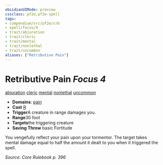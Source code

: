 ```yaml
---
obsidianUIMode: preview
cssclass: pf2e,pf2e-spell
tags:
- compendium/src/pf2e/crb
- spell/focus/4
- trait/abjuration
- trait/cleric
- trait/mental
- trait/nonlethal
- trait/uncommon
aliases: ["Retributive Pain"]
---
```

# Retributive Pain *Focus 4*   
[abjuration](rules/traits/abjuration.md "Abjuration School Trait")  [cleric](rules/traits/cleric.md "Cleric Class Trait")  [mental](rules/traits/mental.md "Mental Effect Trait")  [nonlethal](rules/traits/nonlethal.md "Nonlethal Weapon Trait")  [uncommon](rules/traits/uncommon.md "Uncommon Rarity Trait")  

- **Domains**: [pain](compendium/setting/domains.md#Pain)
- **Cast** [R](rules/core-rulebook/chapter-9-playing-the-game.md#Actions "Reaction") 
- **Trigger**A creature in range damages you.
- **Range**30 foot
- **Targets**the triggering creature
- **Saving Throw**  basic Fortitude

You vengefully reflect your pain upon your tormentor. The target takes mental damage equal to half the amount it dealt to you when it triggered the spell.

*Source: Core Rulebook p. 396*